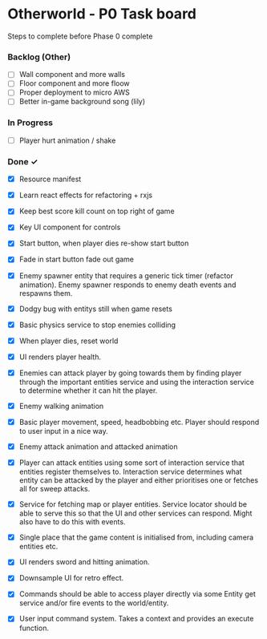 # Otherworld - P0 Task board

Steps to complete before Phase 0 complete

### Backlog (Other)

- [ ] Wall component and more walls  
- [ ] Floor component and more floow  
- [ ] Proper deployment to micro AWS  
- [ ] Better in-game background song (lily)  

### In Progress

- [ ] Player hurt animation / shake  

### Done ✓

- [x] Resource manifest  
- [x] Learn react effects for refactoring + rxjs  
- [x] Keep best score kill count on top right of game  
- [x] Key UI component for controls  
- [x] Start button, when player dies re-show start button  
- [x] Fade in start button fade out game  
- [x] Enemy spawner entity that requires a generic tick timer (refactor animation). Enemy spawner responds to enemy death events and respawns them.  
- [x] Dodgy bug with entitys still when game resets  
- [x] Basic physics service to stop enemies colliding  
- [x] When player dies, reset world  
- [x] UI renders player health.  
- [x] Enemies can attack player by going towards them by finding player through the important entities service and using the interaction service to determine whether it can hit the player.  
- [x] Enemy walking animation  
- [x] Basic player movement, speed, headbobbing etc. Player should respond to user input in a nice way.  
- [x] Enemy attack animation and attacked animation  
- [x] Player can attack entities using some sort of interaction service that entities register themselves to. Interaction service determines what entity can be attacked by the player and either prioritises one or fetches all for sweep attacks.  
- [x] Service for fetching map or player entities. Service locator should be able to serve this so that the UI and other services can respond. Might also have to do this with events.  
- [x] Single place that the game content is initialised from, including camera entities etc.  
- [x] UI renders sword and hitting animation.  
- [x] Downsample UI for retro effect.  
- [x] Commands should be able to access player directly via some Entity get service and/or fire events to the world/entity.  
- [x] User input command system. Takes a context and provides an execute function.  

